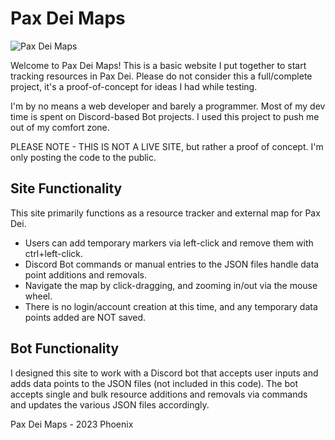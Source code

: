 # Pax Dei Maps

![Pax Dei Maps](https://cdn.discordapp.com/attachments/1134897459651428514/1176179191172050954/banner.gif)


Welcome to Pax Dei Maps! This is a basic website I put together to start tracking resources in Pax Dei. 
Please do not consider this a full/complete project, it's a proof-of-concept for ideas I had while testing. 

I'm by no means a web developer and barely a programmer. Most of my dev time is spent on Discord-based Bot projects. I used this project to push me out of my comfort zone.

PLEASE NOTE - THIS IS NOT A LIVE SITE, but rather a proof of concept. I'm only posting the code to the public.

## Site Functionality
This site primarily functions as a resource tracker and external map for Pax Dei.
- Users can add temporary markers via left-click and remove them with ctrl+left-click.
- Discord Bot commands or manual entries to the JSON files handle data point additions and removals.
- Navigate the map by click-dragging, and zooming in/out via the mouse wheel.
- There is no login/account creation at this time, and any temporary data points added are NOT saved.


## Bot Functionality
I designed this site to work with a Discord bot that accepts user inputs and adds data points to the JSON files (not included in this code).
The bot accepts single and bulk resource additions and removals via commands and updates the various JSON files accordingly.

Pax Dei Maps - 2023 Phoenix
